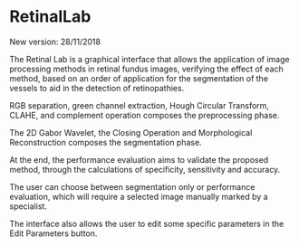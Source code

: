 # RetinalLab
New version: 28/11/2018

The Retinal Lab is a graphical interface that allows the application of image processing methods in retinal fundus images, verifying the effect of each method, based on an order of application for the segmentation of the vessels to aid in the detection of retinopathies.

RGB separation, green channel extraction, Hough Circular Transform, CLAHE, and complement operation composes the preprocessing phase.

The 2D Gabor Wavelet, the Closing Operation and Morphological Reconstruction composes the segmentation phase.

At the end, the performance evaluation aims to validate the proposed method, through the calculations of specificity, sensitivity and accuracy.

The user can choose between segmentation only or performance evaluation, which will require a selected image manually marked by a specialist.

The interface also allows the user to edit some specific parameters in the Edit Parameters button.
